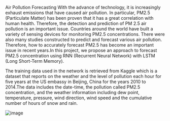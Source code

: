 Air Pollution Forecasting
With the advance of technology, it is increasingly exhaust emissions that have caused air pollution. In particular, PM2.5 (Particulate Matter) has been proven that it has a great correlation with human health. Therefore, the detection and prediction of PM 2.5 air pollution is an important issue. Countries around the world have built a variety of sensing devices for monitoring PM2.5 concentrations. There were also many studies constructed to predict and forecast various air pollution. Therefore, how to accurately forecast PM2.5 has become an important issue in recent years.In this project, we propose an approach to forecast PM2.5 concentration using RNN (Recurrent Neural Network) with LSTM (Long Short-Term Memory).

The training data used in the network is retrieved from Kaggle which is a dataset that reports on the weather and the level of pollution each hour for five years at the US embassy in Beijing, China for the years 2010 to 2014.The data includes the date-time, the pollution called PM2.5 concentration, and the weather information including dew point, temperature, pressure, wind direction, wind speed and the cumulative number of hours of snow and rain.

![image](https://user-images.githubusercontent.com/104121152/178090985-ef4cfce4-8f98-4315-880b-db80e1df75b5.png)
